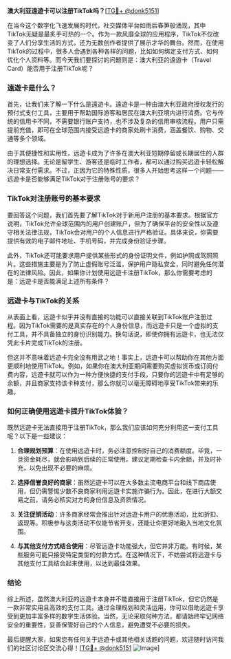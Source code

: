 **澳大利亚遠遊卡可以注册TikTok吗？**[[TG💪+ @donk5151](https://t.me/s/donk5151)]

在当今这个数字化飞速发展的时代，社交媒体平台如雨后春笋般涌现，其中TikTok无疑是最炙手可热的一个。作为一款风靡全球的应用程序，TikTok不仅改变了人们分享生活的方式，还为无数创作者提供了展示才华的舞台。然而，在使用TikTok的过程中，很多人会遇到各种各样的问题，比如如何绑定支付方式、如何优化个人资料等。而今天我们要探讨的问题则是：澳大利亚的遠遊卡（Travel Card）能否用于注册TikTok呢？

### 遠遊卡是什么？

首先，让我们来了解一下什么是遠遊卡。遠遊卡是一种由澳大利亚政府授权发行的预付式支付工具，主要用于帮助国际游客和居民在澳大利亚境内进行消费。它与传统的信用卡不同，不需要银行账户支持，也不涉及复杂的信用审核流程。用户只需提前充值，即可在全球范围内接受远遊卡的商家处刷卡消费，涵盖餐饮、购物、交通等多个领域。

由于其便捷性和实用性，远遊卡成为了许多在澳大利亚短期停留或长期居住的人群的理想选择。无论是留学生、游客还是临时工作者，都可以通过购买远遊卡轻松解决日常支付需求。不过，正因为它的特殊性质，很多人开始思考这样一个问题——远遊卡是否能够满足TikTok对于注册账号的要求？

### TikTok对注册账号的基本要求

要回答这个问题，我们首先要了解TikTok对于新用户注册的基本要求。根据官方说明，TikTok允许全球范围内的用户创建账户，但为了确保平台的安全性以及遵守相关法律法规，TikTok会对用户的个人信息进行严格验证。具体来说，你需要提供有效的电子邮件地址、手机号码，并完成身份验证步骤。

此外，TikTok还可能要求用户提供某些形式的身份证明文件，例如护照或驾照照片。这些措施主要是为了防止虚假账号泛滥，保护用户隐私安全，同时避免任何潜在的法律风险。因此，如果你计划使用远遊卡注册TikTok，那么你需要考虑的是：远遊卡是否能满足上述所有条件？

### 远遊卡与TikTok的关系

从表面上看，远遊卡似乎并没有直接的功能可以直接关联到TikTok账户注册过程。因为TikTok需要的是真实存在的个人身份信息，而远遊卡只是一个虚拟的支付工具，并不具备独立的身份识别能力。换句话说，即使你拥有远遊卡，也无法仅凭此卡片完成TikTok的注册。

但这并不意味着远遊卡完全没有用武之地！事实上，远遊卡可以帮助你在其他方面更顺利地使用TikTok。例如，如果你在澳大利亚期间需要购买虚拟货币或订阅付费内容，远遊卡就可以作为一种方便快捷的支付手段。只要你的远遊卡中有足够的余额，并且商家支持该卡种支付，那么你就可以毫无障碍地享受TikTok带来的乐趣。

### 如何正确使用远遊卡提升TikTok体验？

既然远遊卡无法直接用于注册TikTok，那么我们应该如何充分利用这一支付工具呢？以下是一些建议：

1. **合理规划预算**：在使用远遊卡时，务必注意控制好自己的消费额度。毕竟，一旦资金耗尽，就会影响到后续的正常使用。建议定期检查卡内余额，并及时补充，以免出现不必要的麻烦。
   
2. **选择信誉良好的商家**：虽然远遊卡可以在大多数主流电商平台和线下商店使用，但仍需警惕少数不良商家利用远遊卡实施诈骗行为。因此，在进行大额交易之前，请务必核实对方的身份信息及资质情况。
   
3. **关注促销活动**：许多商家经常会推出针对远遊卡用户的优惠活动，比如折扣、返现等。积极参与这类活动不仅能节省开支，还能让你更好地融入当地文化氛围。

4. **与其他支付方式结合使用**：尽管远遊卡功能强大，但它并非万能。有时候，某些服务可能只接受特定类型的付款方式。在这种情况下，不妨尝试将远遊卡与其他支付工具结合起来使用，以达到最佳效果。

### 结论

综上所述，虽然澳大利亚的远遊卡本身并不能直接用于注册TikTok，但它仍然是一款非常实用且高效的支付工具。通过合理规划和灵活运用，你可以借助远遊卡享受到更加丰富多样的数字生活体验。当然，无论采取何种方法，都请始终牢记网络安全的重要性，妥善保管好自己的个人信息，避免遭受不必要的损失。

最后提醒大家，如果您有任何关于远遊卡或其他相关话题的问题，欢迎随时访问我们的社区讨论区交流心得！[[TG💪+ @donk5151](https://t.me/s/donk5151) ![Image](https://i.postimg.cc/rwNCRYN7/Snipaste-2025-04-30-17-27-05.png)]